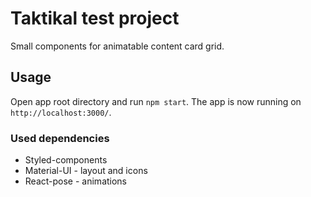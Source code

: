 # Taktikal test project
Small components for animatable content card grid.

## Usage
Open app root directory and run `npm start`. The app is now running on `http://localhost:3000/`.

### Used dependencies
- Styled-components
- Material-UI - layout and icons
- React-pose - animations

